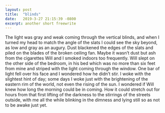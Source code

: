 ```yaml
---
layout: post
title:  "blinds"
date:   2019-3-27 21:15:39 -0800
excerpt: another short freewrite
---
```


The light was gray and weak coming through the vertical blinds, and when I turned my head to match the angle of the slats I could see the sky beyond, as low and gray as an augury. Dust blackened the edges of the slats and piled on the blades of the broken ceiling fan. Maybe it wasn’t dust but ash from the cigarettes Will and I smoked indoors too frequently. Will slept on the other side of the bedroom, in his bed which was no more than six feet from mine and striped with the light coming through the window. One bar of light fell over his face and I wondered how he didn’t stir. I woke with the slightest hint of day; some days I woke just with the brightening of the eastern rim of the world, not even the rising of the sun. I wondered if Will knew how long the morning could be in coming. How it could stretch out for hours from that first lifting of the darkness to the stirrings of the streets outside, with me all the while blinking in the dimness and lying still so as not to be awake just yet.
